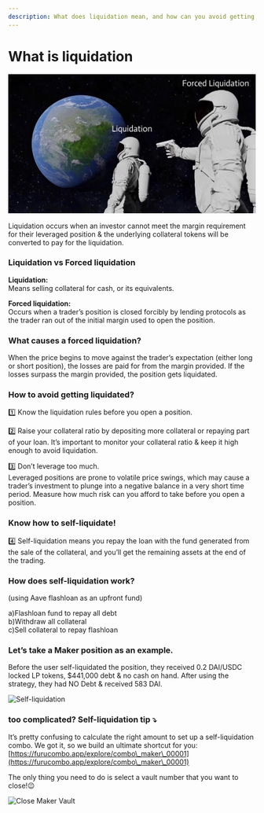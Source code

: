 ```yaml
---
description: What does liquidation mean, and how can you avoid getting rekt?
---
```


# What is liquidation

![](<../../.gitbook/assets/G Copy (1).png>)

Liquidation occurs when an investor cannot meet the margin requirement for their leveraged position & the underlying collateral tokens will be converted to pay for the liquidation.

### Liquidation vs Forced liquidation <a href="#1cc2" id="1cc2"></a>

**Liquidation:**\
Means selling collateral for cash, or its equivalents.

**Forced liquidation:**\
Occurs when a trader’s position is closed forcibly by lending protocols as the trader ran out of the initial margin used to open the position.

### What causes a forced liquidation? <a href="#0ce9" id="0ce9"></a>

When the price begins to move against the trader’s expectation (either long or short position), the losses are paid for from the margin provided. If the losses surpass the margin provided, the position gets liquidated.

### How to avoid getting liquidated? <a href="#966f" id="966f"></a>

1️⃣ Know the liquidation rules before you open a position.

2️⃣ Raise your collateral ratio by depositing more collateral or repaying part of your loan. It’s important to monitor your collateral ratio & keep it high enough to avoid liquidation.

3️⃣ Don’t leverage too much.\
Leveraged positions are prone to volatile price swings, which may cause a trader’s investment to plunge into a negative balance in a very short time period. Measure how much risk can you afford to take before you open a position.

### Know how to self-liquidate! <a href="#53f8" id="53f8"></a>

4️⃣ Self-liquidation means you repay the loan with the fund generated from the sale of the collateral, and you’ll get the remaining assets at the end of the trading.

### How does self-liquidation work? <a href="#0de6" id="0de6"></a>

(using Aave flashloan as an upfront fund)

a)Flashloan fund to repay all debt\
b)Withdraw all collateral\
c)Sell collateral to repay flashloan

### Let’s take a Maker position as an example. <a href="#5d52" id="5d52"></a>

Before the user self-liquidated the position, they received 0.2 DAI/USDC locked LP tokens, $441,000 debt & no cash on hand. After using the strategy, they had NO Debt & received 583 DAI.

![Self-liquidation](https://lh5.googleusercontent.com/-u22HfyWqTM8-XMJglWHEMzmdWWXzt0xd\_GNQsgpdNg\_VCtX8SqrkBDmfdq2zoYjgaW9ciewtjjMtdFEEdbd5GFuAa2GgWQN682B8u7RYwDUXwu4rhtK3UtCtyhudHErVBQvBSCi)

### too complicated? Self-liquidation tip ⤵️ <a href="#081e" id="081e"></a>

It’s pretty confusing to calculate the right amount to set up a self-liquidation combo. We got it, so we build an ultimate shortcut for you: [https://furucombo.app/explore/combo\_maker\_00001](https://furucombo.app/explore/combo\_maker\_00001)

The only thing you need to do is select a vault number that you want to close!😉

![Close Maker Vault](https://lh5.googleusercontent.com/O0h5DyRmtyue1kK3yxP4C1enL-EsyptUNfPRLlK0m1DvD75Qnr3VSouvDprvu41dT69ClY8Pd11F1hSMqlKWg5nORRGZ1uLp4i7GDslil35dW4Yl61hcJ4QLyZ9pinxQW7HrXmJI)

